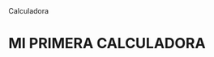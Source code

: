 <html>
<head>
  <tittle>Calculadora</tittle>  
</head>
  <body>
    <h1 style="height: 60px;">MI PRIMERA CALCULADORA</h1>
    
  </body>

</html>
